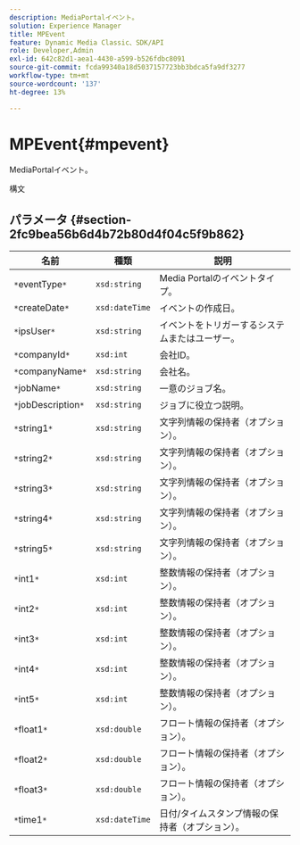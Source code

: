 ```yaml
---
description: MediaPortalイベント。
solution: Experience Manager
title: MPEvent
feature: Dynamic Media Classic、SDK/API
role: Developer,Admin
exl-id: 642c82d1-aea1-4430-a599-b526fdbc8091
source-git-commit: fcda99340a18d5037157723bb3bdca5fa9df3277
workflow-type: tm+mt
source-wordcount: '137'
ht-degree: 13%

---
```


# MPEvent{#mpevent}

MediaPortalイベント。

構文

## パラメータ {#section-2fc9bea56b6d4b72b80d4f04c5f9b862}

| 名前 | 種類 | 説明 |
|---|---|---|
| `*`eventType`*` | `xsd:string` | Media Portalのイベントタイプ。 |
| `*`createDate`*` | `xsd:dateTime` | イベントの作成日。 |
| `*`ipsUser`*` | `xsd:string` | イベントをトリガーするシステムまたはユーザー。 |
| `*`companyId`*` | `xsd:int` | 会社ID。 |
| `*`companyName`*` | `xsd:string` | 会社名。 |
| `*`jobName`*` | `xsd:string` | 一意のジョブ名。 |
| `*`jobDescription`*` | `xsd:string` | ジョブに役立つ説明。 |
| `*`string1`*` | `xsd:string` | 文字列情報の保持者（オプション）。 |
| `*`string2`*` | `xsd:string` | 文字列情報の保持者（オプション）。 |
| `*`string3`*` | `xsd:string` | 文字列情報の保持者（オプション）。 |
| `*`string4`*` | `xsd:string` | 文字列情報の保持者（オプション）。 |
| `*`string5`*` | `xsd:string` | 文字列情報の保持者（オプション）。 |
| `*`int1`*` | `xsd:int` | 整数情報の保持者（オプション）。 |
| `*`int2`*` | `xsd:int` | 整数情報の保持者（オプション）。 |
| `*`int3`*` | `xsd:int` | 整数情報の保持者（オプション）。 |
| `*`int4`*` | `xsd:int` | 整数情報の保持者（オプション）。 |
| `*`int5`*` | `xsd:int` | 整数情報の保持者（オプション）。 |
| `*`float1`*` | `xsd:double` | フロート情報の保持者（オプション）。 |
| `*`float2`*` | `xsd:double` | フロート情報の保持者（オプション）。 |
| `*`float3`*` | `xsd:double` | フロート情報の保持者（オプション）。 |
| `*`time1`*` | `xsd:dateTime` | 日付/タイムスタンプ情報の保持者（オプション）。 |
